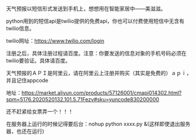 天气预报以短信形式发送到手机上，想想用在智能家居中——美滋滋。

python用到的短信api是twilio提供的免费api，你也可以付费使用短信中无含有twilio信息。

twilio网址：https://www.twilio.com/login

注册之后，具体注册过程请百度。注意：你要发送的信息对象的手机号码必须在twilio要验证。具体请百度。

天气预报的ＡＰＩ是阿里云，请在阿里云上注册并购买（其实是免费的）ａｐｉ，并且记住appcode

地址：https://market.aliyun.com/products/57126001/cmapi014302.html?spm=5176.2020520132.101.5.71Fezv#sku=yuncode830200000

还不赶紧给女票弄一个！！！



在服务器上运行的时候记得要后台：nohup python xxxx.py &(这样即使退出服务器，也还在运行)
